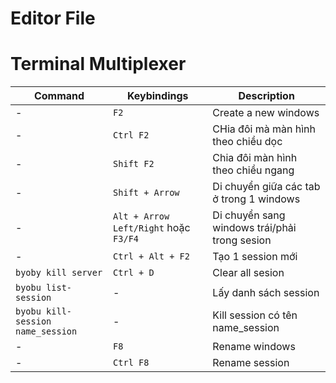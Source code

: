 # Editor File

# Terminal Multiplexer

| Command                           | Keybindings                           | Description                                   |
| --------------------------------- | ------------------------------------- | --------------------------------------------- |
| -                                 | `F2`                                  | Create a new windows                          |
| -                                 | `Ctrl F2`                             | CHia đôi mà màn hình theo chiều dọc           |
| -                                 | `Shift F2`                            | Chia đôi màn hình theo chiều ngang            |
| -                                 | `Shift + Arrow`                       | Di chuyển giữa các tab ở trong 1 windows      |
| -                                 | `Alt + Arrow Left/Right` hoặc `F3/F4` | Di chuyển sang windows trái/phải trong sesion |
| -                                 | `Ctrl + Alt + F2`                     | Tạo 1 session mới                             |
| `byoby kill server`               | `Ctrl + D`                            | Clear all sesion                              |
| `byobu list-session`              | -                                     | Lấy danh sách session                         |
| `byobu kill-session name_session` | -                                     | Kill session có tên name_session              |
| -                                 | `F8`                                  | Rename windows                                |
| -                                 | `Ctrl F8`                             | Rename session                                |
